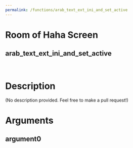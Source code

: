 ```yaml
---
permalink: /functions/arab_text_ext_ini_and_set_active
---
```

# Room of Haha Screen  
## arab_text_ext_ini_and_set_active  
&nbsp;  
# Description  
(No description provided. Feel free to make a pull request!) 
&nbsp;  
# Arguments
## argument0

&nbsp;  


